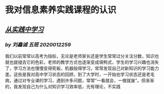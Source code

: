 # **我对信息素养实践课程的认识**

##                    <u>*从实践中学习*</u>

###                               *by  刘鑫诚  五班 2020012259*

​      我们以前常常以高考为指标，无论是老师家长还是学生常常过分关注分数，知识也就也就褪去它的色彩，老师的教学方式也逐渐变成填鸭式，学生的学习兴趣也消失了，学习方法也慢慢变得死板，机器般得学习，常常发现自己对新知识的学习能力差。这些是我对高中学习状态的回顾，到了大学时，一开始也学习状态还是老毛病，通过对专业课的学习，遇到许多问题，常常“一看就会，一做就废”。但渐渐的，我发现自己为什么对知识学习效率低，光有理论，不实践

